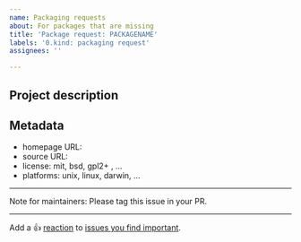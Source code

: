 ```yaml
---
name: Packaging requests
about: For packages that are missing
title: 'Package request: PACKAGENAME'
labels: '0.kind: packaging request'
assignees: ''

---
```


## Project description

<!-- Describe the project a little: -->

## Metadata

* homepage URL:
* source URL:
* license: mit, bsd, gpl2+ , ...
* platforms: unix, linux, darwin, ...

---

Note for maintainers: Please tag this issue in your PR.

---

Add a :+1: [reaction] to [issues you find important].

[reaction]: https://github.blog/2016-03-10-add-reactions-to-pull-requests-issues-and-comments/
[issues you find important]: https://github.com/NixOS/nixpkgs/issues?q=is%3Aissue+is%3Aopen+sort%3Areactions-%2B1-desc
